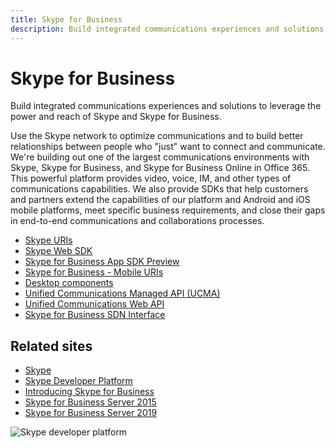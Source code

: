 ```yaml
---
title: Skype for Business
description: Build integrated communications experiences and solutions to leverage the power and reach of Skype and Skype for Business.
---
```


# Skype for Business

Build integrated communications experiences and solutions to leverage the power and reach of Skype and Skype for Business.

Use the Skype network to optimize communications and to build better relationships between people who "just" want to connect and communicate. We're building out one of the largest communications environments with Skype, Skype for Business, and Skype for Business Online in Office 365. This powerful platform provides video, voice, IM, and other types of communications capabilities. We also provide SDKs that help customers and partners extend the capabilities of our platform and Android and iOS mobile platforms, meet specific business requirements, and close their gaps in end-to-end communications and collaborations processes.

- [Skype URIs](/skype-sdk/skypeuris/skypeuris)
- [Skype Web SDK](WebSDK/docs/SkypeWebSDK.md)
- [Skype for Business App SDK Preview](AppSDK/SkypeAppSDK.md)
- [Skype for Business - Mobile URIs](Skype-For-Business-Uris/SfBMobileURI.md)
- [Desktop components](/lync/desktop/lync-2013-sdk-documentation)
- [Unified Communications Managed API (UCMA)](/skype-sdk/ucma/unified-communications-managed-api-ucma-5-0-sdk-documentation)
- [Unified Communications Web API](ucwa/UnifiedCommunicationsWebAPI2_0.md)
- [Skype for Business SDN Interface](SDN/articles/skype-for-business-sdn-interface.md)

## Related sites

- [Skype](https://www.skype.com/en/)
- [Skype Developer Platform](/skype-sdk/skypedeveloperplatform)
- [Introducing Skype for Business](https://www.skype.com/en/blogs/)
- [Skype for Business Server 2015](/SkypeForBusiness/skype-for-business-server-2015)
- [Skype for Business Server 2019](/SkypeForBusiness/skype-for-business-server-2019)

![Skype developer platform](images/skype.png)
